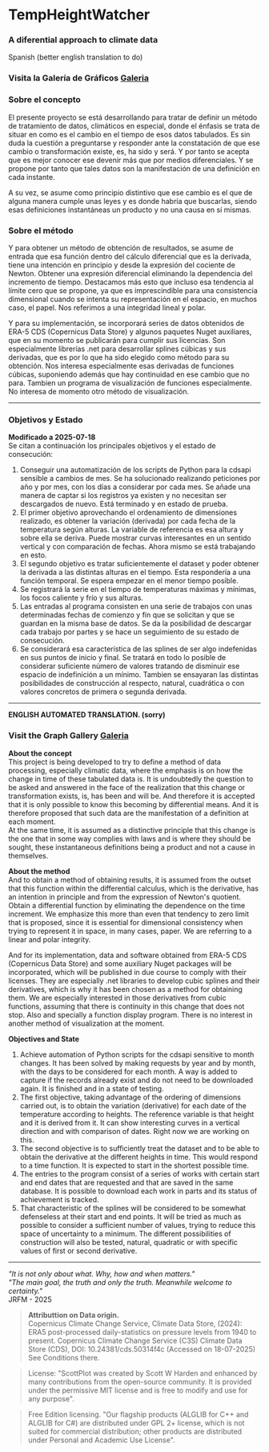 # TempHeightWatcher
### A diferential approach to climate data    

Spanish (better english translation to do)  

### Visita la Galería de Gráficos  [Galeria](GraphGallery)    

### Sobre el concepto  
El presente proyecto se está desarrollando para tratar de definir un método de tratamiento de datos, climáticos en especial, donde el énfasis se trata de situar en como es el cambio en el tiempo de esos datos tabulados. Es sin duda la cuestión a preguntarse y responder ante la constatación de que ese cambio o transformación existe, es, ha sido y será. Y por tanto se acepta que es mejor conocer ese devenir más que por medios diferenciales. Y se propone por tanto que tales datos son la manifestación de una definición en cada instante.   

A su vez, se asume como principio distintivo que ese cambio es el que de alguna manera cumple unas leyes y es donde habría que buscarlas, siendo esas definiciones instantáneas un producto y no una causa en sí mismas.   
     
### Sobre el método  
Y para obtener un método de obtención de resultados, se asume de entrada que esa función dentro del cálculo diferencial que es la derivada, tiene una intención en principio y desde la expresión del cociente de Newton. Obtener una expresión diferencial eliminando la dependencia del incremento de tiempo. Destacamos más esto que incluso esa tendencia al límite cero que se propone, ya que es imprescindible para una consistencia dimensional cuando se intenta su representación en el espacio, en muchos caso, el papel. Nos referimos a una integridad lineal y polar.   

Y para su implementación, se incorporará series de datos obtenidos de ERA-5 CDS (Copernicus Data Store) y algunos paquetes Nuget auxiliares, que en su momento se publicarán para cumplir sus licencias. Son especialmente librerías .net para desarrollar splines cúbicas y sus derivadas, que es por lo que ha sido elegido como método para su obtención. Nos interesa especialmente esas derivadas de funciones cúbicas, suponiendo además que hay continuidad en ese cambio que no para. Tambien un programa de visualización de funciones especialmente. No interesa de momento otro método de visualización.

----------
### Objetivos y Estado  
**Modificado a 2025-07-18**   
Se citan a continuación los principales objetivos y el estado de consecución:  

1. Conseguir una automatización de los scripts de Python para la cdsapi sensible a cambios de mes. Se ha solucionado realizando peticiones por año y por mes, con los días a considerar por cada mes. Se añade una manera de captar si los registros ya existen y no necesitan ser descargados de nuevo. Está terminado y en estado de prueba.  
2. El primer objetivo aprovechando el ordenamiento de dimensiones realizado, es obtener la variación (derivada) por cada fecha de la temperatura según alturas. La variable de referencia es esa altura y sobre ella se deriva. Puede mostrar curvas interesantes en un sentido vertical y con comparación de fechas. Ahora mismo se está trabajando en esto.  
3. El segundo objetivo es tratar suficientemente el dataset y poder obtener la derivada a las distintas alturas en el tiempo. Esta respondería a una función temporal. Se espera empezar en el menor tiempo posible.
4. Se registrará la serie en el tiempo de temperaturas máximas y mínimas, los focos caliente y frío y sus alturas.
5. Las entradas al programa consisten en una serie de trabajos con unas determinadas fechas de comienzo y fin que se solicitan y que se guardan en la misma base de datos. Se da la posibilidad de descargar cada trabajo por partes y se hace un seguimiento de su estado de consecución.
6. Se considerará esa característica de las splines de ser algo indefenidas en sus puntos de inicio y final. Se tratará en todo lo posible de considerar suficiente número de valores tratando de disminuir ese espacio de indefinición a un mínimo. Tambien se ensayaran las distintas posibilidades de construcción al respecto, natural, cuadrática o con valores concretos de primera o segunda derivada.
----------
**ENGLISH AUTOMATED TRANSLATION. (sorry)**    
### Visit the Graph Gallery  [Galeria](GraphGallery)     
**About the concept**   
This project is being developed to try to define a method of data processing, especially climatic data, where the emphasis is on how the change in time of these tabulated data is. It is undoubtedly the question to be asked and answered in the face of the realization that this change or transformation exists, is, has been and will be. And therefore it is accepted that it is only possible to know this becoming by differential means. And it is therefore proposed that such data are the manifestation of a definition at each moment.   
At the same time, it is assumed as a distinctive principle that this change is the one that in some way complies with laws and is where they should be sought, these instantaneous definitions being a product and not a cause in themselves.  
   
**About the method**    
And to obtain a method of obtaining results, it is assumed from the outset that this function within the differential calculus, which is the derivative, has an intention in principle and from the expression of Newton's quotient. Obtain a differential function by eliminating the dependence on the time increment. We emphasize this more than even that tendency to zero limit that is proposed, since it is essential for dimensional consistency when trying to represent it in space, in many cases, paper. We are referring to a linear and polar integrity.   

And for its implementation, data and software obtained from ERA-5 CDS (Copernicus Data Store) and some auxiliary Nuget packages will be incorporated, which will be published in due course to comply with their licenses. They are especially .net libraries to develop cubic splines and their derivatives, which is why it has been chosen as a method for obtaining them. We are especially interested in those derivatives from cubic functions, assuming that there is continuity in this change that does not stop. Also and specially a function display program. There is no interest in another method of visualization at the moment.    

**Objectives and State**   
1. Achieve automation of Python scripts for the cdsapi sensitive to month changes. It has been solved by making requests by year and by month, with the days to be considered for each month. A way is added to capture if the records already exist and do not need to be downloaded again. It is finished and in a state of testing. 
2. The first objective, taking advantage of the ordering of 
 dimensions carried out, is to obtain the variation (derivative) for each date of the temperature according to heights. The reference variable is that height and it is derived from it. It can show interesting curves in a vertical direction and with comparison of dates. Right now we are working on this.   
3. The second objective is to sufficiently treat the dataset and to be able to obtain the derivative at the different heights in time. This would respond to a time function. It is expected to start in the shortest possible time. 
4. The entries to the program consist of a series of works with certain start and end dates that are requested and that are saved in the same database. It is possible to download each work in parts and its status of achievement is tracked.
5. That characteristic of the splines will be considered to be somewhat defenseless at their start and end points. It will be tried as much as possible to consider a sufficient number of values, trying to reduce this space of uncertainty to a minimum. The different possibilities of construction will also be tested, natural, quadratic or with specific values of first or second derivative.
----------
*"It is not only about what. Why, how and when matters."*   
*"The main goal, the truth and only the truth. Meanwhile welcome to certainty."*   
JRFM - 2025


> **Attributtion on Data origin.**   
> Copernicus Climate Change Service, Climate Data Store, (2024): ERA5 post-processed daily-statistics on pressure levels from 1940 to present. Copernicus Climate Change Service (C3S) Climate Data Store (CDS), DOI: 10.24381/cds.50314f4c (Accessed on 18-07-2025) See Conditions there.    

> License: "ScottPlot was created by Scott W Harden and enhanced by many contributions from the open-source community. It is provided under the permissive MIT license and is free to modify and use for any purpose".    

> Free Edition licensing. "Our flagship products (ALGLIB for C++ and ALGLIB for C#) are distributed under GPL 2+ license, which is not suited for commercial distribution; other products are distributed under Personal and Academic Use License".